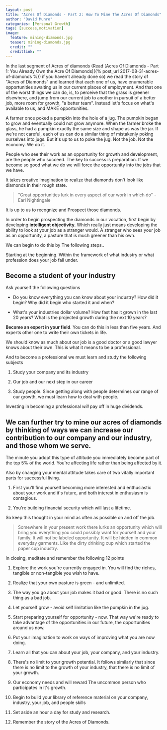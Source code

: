 ```yaml
---
layout: post
title: "Acres Of Diamonds - Part 2: How To Mine The Acres Of Diamonds"
author: "David Munro"
categories: [Personal Growth]
tags: [success,motivation]
image:
  feature: mining-diamonds.jpg
  teaser: mining-diamonds.jpg
  credit: ""
  creditlink: ""
---
```


In the last segment of Acres of diamonds (Read [Acres Of Diamonds - Part 1: You Already Own the Acre Of Diamonds]({% post_url 2017-08-31-acres-of-diamonds %}) if you haven't already done so) we read the story of "Acres of Diamonds" and learned that each one of us, have enumerable opportunities awaiting us in our current places of employment. And that one of the worst things we can do, is, to perceive that the grass is greener elsewhere, and jump from our current job to another in pursuit of a better job, more room for growth, "a better team". Instead let's focus on what's available to us, and MAKE opportunities.

A farmer once poked a pumpkin into the hole of a jug. The pumpkin began to grow and eventually could not grow anymore. When the farmer broke the glass, he had a pumpkin exactly the same size and shape as was the jar. If we're not careful, each of us can do a similar thing of mistakenly poking ourselves into jugs. But it's up to us to poke the jug. Not the job. Not the economy. We do it. 

People who see their work as an opportunity for growth and development, are the people who succeed. The key to success is preparation. If we become so good what we do we will force the opportunity into the jobs that we have. 

It takes creative imagination to realize that diamonds don't look like diamonds in their rough state. 

> "Great opportunities lurk in every aspect of our work in which do" -Earl Nightingale

It is up to us to recognize and Prospect those diamonds. 

In order to begin prospecting the diamonds in our vocation, first begin by developing **intelligent objectivity**. Which really just means developing the ability to look at your job as a stranger would. A stranger who sees your job as an opportunity, a pasture that is much greener than his own.

We can begin to do this by The following steps..

Starting at the beginning. Within the framework of what industry or what profession does your job fall under.

## Become a student of your industry

Ask yourself the following questions
* Do you know everything you can know about your industry? How did it begin? Why did it begin who started it and when?

* What's your industries dollar volume? How fast has it grown in the last 20 years? What is the projected growth during the next 10 years?

**Become an expert in your field**. You can do this in less than five years. And experts other one to write their own tickets in life.

We should know as much about our job is a good doctor or a good lawyer knows about their own. This is what it means to be a professional.

And to become a professional we must learn and study the following subjects

1. Study your company and its industry

2. Our job and our next step in our career

3. Study people. Since getting along with people determines our range of our growth, we must learn how to deal with people.

Investing in becoming a professional *will* pay off in huge dividends. 

## We can further try to mine our acres of diamonds by thinking of ways we can increase our contribution to our company and our industry, and those whom we serve.

The minute you adopt this type of attitude you immediately become part of the top 5% of the world. You're affecting life rather than being affected by it. 

Also by changing your mental attitude takes care of two vitally important parts for successful living.

1. First you'll find yourself becoming more interested and enthusiastic about your work and it's future, and both interest in enthusiasm is contagious.

2. You're building financial security which will last a lifetime.

So keep this thought in your mind as often as possible on and off the job.

> Somewhere in your present work there lurks an opportunity which will bring you everything you could possibly want for yourself and your family. It will not be labeled opportunity. It will be hidden in common everyday garments. Like the dirty drinking cup which started the paper cup industry.

In closing, meditate and remember the following 12 points

1. Explore the work you're currently engaged in. You will find the riches, tangible or non-tangible you wish to have.
2. Realize that your own pasture is green - and unlimited.

3. The way you go about your job makes it bad or good. There is no such thing as a bad job.

4. Let yourself grow - avoid self limitation like the pumpkin in the jug.

5. Start preparing yourself for opportunity - now. That way we're ready to take advantage of the opportunities in our future, the opportunities around us now.

6. Put your imagination to work on ways of improving what you are now doing.

7. Learn all that you can about your job, your company, and your industry.

8. There's no limit to your growth potential. It follows similarly that since there is no limit to the growth of your industry, that there is no limit of your growth.

9. Our economy needs and will reward The uncommon person who participates in it's growth.

10. Begin to build your library of reference material on your company, industry, your job, and people skills
11. Set aside an hour a day for study and research.

12. Remember the story of the Acres of Diamonds.


